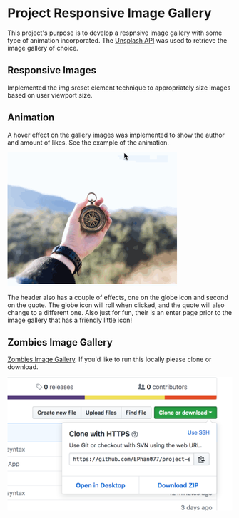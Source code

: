 # Project Responsive Image Gallery

This project's purpose is to develop a respnsive image gallery with some type of animation incorporated. The [Unsplash API](https://unsplash.com/developers) was used to retrieve the image gallery of choice. 

## Responsive Images

Implemented the img srcset element technique to appropriately size images based on user viewport size.

## Animation

A hover effect on the gallery images was implemented to show the author and amount of likes. See the example of the animation.

![Animated Hover Effect on Images](inspirations/hover.gif)

The header also has a couple of effects, one on the globe icon and second on the quote. The globe icon will roll when clicked, and the quote will also change to a different one. Also just for fun, their is an enter page prior to the image gallery that has a friendly little icon!

## Zombies Image Gallery

[Zombies Image Gallery](https://ephan077.github.io/project-responsive-image-gallery/). If you'd like to run this locally please clone or download.

![Screenshot of image clone](images/clone.png)
